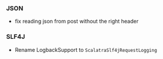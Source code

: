 ### JSON
* fix reading json from post without the right header

### SLF4J
* Rename LogbackSupport to `ScalatraSlf4jRequestLogging`


